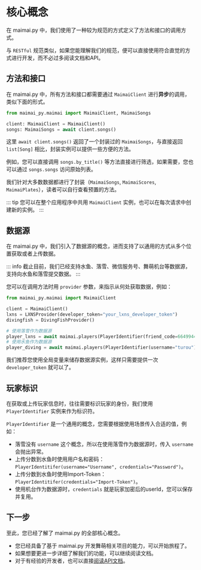# 核心概念

在 maimai.py 中，我们使用了一种较为规范的方式定义了方法和接口的调用方式。

与 `RESTful` 规范类似，如果您能理解我们的规范，便可以直接使用符合直觉的方式进行开发，而不必过多阅读文档和API。

## 方法和接口

在 maimai.py 中，所有方法和接口都需要通过 `MaimaiClient` 进行**异步**的调用，类似下面的形式。

```python
from maimai_py.maimai import MaimaiClient, MaimaiSongs

client: MaimaiClient = MaimaiClient()
songs: MaimaiSongs = await client.songs()
```

这里 `await client.songs()` 返回了一个封装过的 `MaimaiSongs`，与直接返回 `list[Song]` 相比，封装实例可以提供一些方便的方法。

例如，您可以直接调用 `songs.by_title()` 等方法直接进行筛选，如果需要，您也可以通过 `songs.songs` 访问原始列表。

我们针对大多数数据都进行了封装（`MaimaiSongs`, `MaimaiScores`, `MaimaiPlates`），读者可以自行查看预置的方法。

::: tip
您可以在整个应用程序中共用 `MaimaiClient` 实例，也可以在每次请求中创建新的实例。
:::

## 数据源

在 maimai.py 中，我们引入了数据源的概念，进而支持了以通用的方式从多个位置获取或者上传数据。

::: info
截止目前，我们已经支持水鱼、落雪、微信服务号、舞萌机台等数据源，支持向水鱼和落雪提交数据。
:::

您可以在调用方法时用 `provider` 参数，来指示从何处获取数据，例如：

```python
from maimai_py.maimai import MaimaiClient

client = MaimaiClient()
lxns = LXNSProvider(developer_token="your_lxns_developer_token")
divingfish = DivingFishProvider()

# 使用落雪作为数据源
player_lxns = await maimai.players(PlayerIdentifier(friend_code=664994421382429), provider=lxns)
# 使用水鱼作为数据源
player_diving = await maimai.players(PlayerIdentifier(username="turou"), provider=divingfish)
```

我们推荐您使用全局变量来储存数据源实例，这样只需要提供一次 `developer_token` 就可以了。

## 玩家标识

在获取或上传玩家信息时，往往需要标识玩家的身份，我们使用 `PlayerIdentifier` 实例来作为标识符。

`PlayerIdentifier` 是一个通用的概念，您需要根据使用场景传入合适的值，例如：

- 落雪没有 `username` 这个概念，所以在使用落雪作为数据源时，传入 `username` 会抛出异常。
- 上传分数到水鱼时使用用户名和密码：`PlayerIdentitifer(username="Username", credentials="Password")`。
- 上传分数到水鱼时使用Import-Token：`PlayerIdentitifer(credentials="Import-Token")`。
- 使用机台作为数据源时，`credentials` 就是玩家加密后的userId，您可以保存并复用。

## 下一步

至此，您已经了解了 maimai.py 的全部核心概念。

- 您已经具备了基于 maimai.py 开发舞萌相关项目的能力，可以开始旅程了。
- 如果想要更进一步详细了解我们的功能，可以继续阅读文档。
- 对于有经验的开发者，也可以直接[阅读API文档](https://api.maimai.turou.fun/maimai_py)。